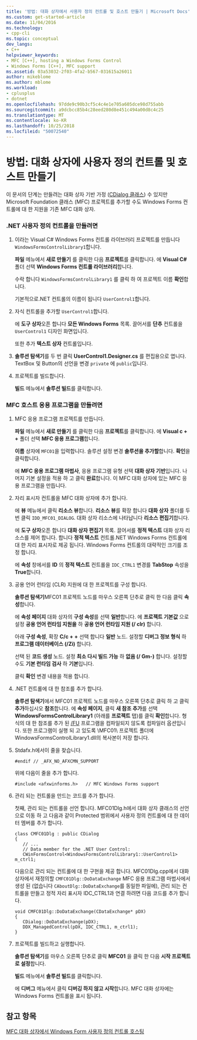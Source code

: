 ```yaml
---
title: '방법: 대화 상자에서 사용자 정의 컨트롤 및 호스트 만들기 | Microsoft Docs'
ms.custom: get-started-article
ms.date: 11/04/2016
ms.technology:
- cpp-cli
ms.topic: conceptual
dev_langs:
- C++
helpviewer_keywords:
- MFC [C++], hosting a Windows Forms Control
- Windows Forms [C++], MFC support
ms.assetid: 03a53032-2f03-4fa2-b567-031615a26011
author: mikeblome
ms.author: mblome
ms.workload:
- cplusplus
- dotnet
ms.openlocfilehash: 97dde9c90b3cf5c4c4e1e705a605dce98d755abb
ms.sourcegitcommit: a9dcbcc85b4c28eed280d8e451c494a00d8c4c25
ms.translationtype: MT
ms.contentlocale: ko-KR
ms.lasthandoff: 10/25/2018
ms.locfileid: "50072540"
---
```

# <a name="how-to-create-the-user-control-and-host-in-a-dialog-box"></a>방법: 대화 상자에 사용자 정의 컨트롤 및 호스트 만들기

이 문서의 단계는 만들려는 대화 상자 기반 가정 ([CDialog 클래스](../mfc/reference/cdialog-class.md)) 수 있지만 Microsoft Foundation 클래스 (MFC) 프로젝트를 추가할 수도 Windows Forms 컨트롤에 대 한 지원을 기존 MFC 대화 상자.

### <a name="to-create-the-net-user-control"></a>.NET 사용자 정의 컨트롤을 만들려면

1. 이라는 Visual C# Windows Forms 컨트롤 라이브러리 프로젝트를 만듭니다 `WindowsFormsControlLibrary1`합니다.

   **파일** 메뉴에서 **새로 만들기** 를 클릭한 다음 **프로젝트**를 클릭합니다. 에 **Visual C#** 폴더 선택 **Windows Forms 컨트롤 라이브러리**합니다.

   수락 합니다 `WindowsFormsControlLibrary1` 를 클릭 하 여 프로젝트 이름 **확인**합니다.

   기본적으로.NET 컨트롤의 이름이 됩니다 `UserControl1`합니다.

1. 자식 컨트롤을 추가할 `UserControl1`합니다.

   에 **도구 상자**오픈 합니다 **모든 Windows Forms** 목록. 끌어서를 **단추** 컨트롤을 `UserControl1` 디자인 화면입니다.

   또한 추가 **텍스트 상자** 컨트롤입니다.

1. **솔루션 탐색기**를 두 번 클릭 **UserControl1.Designer.cs** 를 편집용으로 엽니다. TextBox 및 Button의 선언을 변경 `private` 에 `public`입니다.

1. 프로젝트를 빌드합니다.

   **빌드** 메뉴에서 **솔루션 빌드**를 클릭합니다.

### <a name="to-create-the-mfc-host-application"></a>MFC 호스트 응용 프로그램을 만들려면

1. MFC 응용 프로그램 프로젝트를 만듭니다.

   **파일** 메뉴에서 **새로 만들기** 를 클릭한 다음 **프로젝트**를 클릭합니다. 에 **Visual c + +** 폴더 선택 **MFC 응용 프로그램**합니다.

   **이름** 상자에 `MFC01`을 입력합니다. 솔루션 설정 변경 **솔루션을 추가할**합니다. **확인**을 클릭합니다.

   에 **MFC 응용 프로그램 마법사**, 응용 프로그램 유형 선택 **대화 상자 기반**입니다. 나머지 기본 설정을 적용 하 고 클릭 **완료**합니다. 이 MFC 대화 상자에 있는 MFC 응용 프로그램을 만듭니다.

1. 자리 표시자 컨트롤을 MFC 대화 상자에 추가 합니다.

   에 **뷰** 메뉴에서 클릭 **리소스 뷰**합니다. **리소스 뷰**를 확장 합니다 **대화 상자** 폴더를 두 번 클릭 `IDD_MFC01_DIALOG`. 대화 상자 리소스에 나타납니다 **리소스 편집기**합니다.

   에 **도구 상자**오픈 합니다 **대화 상자 편집기** 목록. 끌어서를 **정적 텍스트** 대화 상자 리소스를 제어 합니다. 합니다 **정적 텍스트** 컨트롤.NET Windows Forms 컨트롤에 대 한 자리 표시자로 제공 됩니다. Windows Forms 컨트롤의 대략적인 크기를 조정 합니다.

   에 **속성** 창에서를 **ID** 의 **정적 텍스트** 컨트롤을 `IDC_CTRL1` 변경를 **TabStop** 속성을 **True**합니다.

1. 공용 언어 런타임 (CLR) 지원에 대 한 프로젝트를 구성 합니다.

   **솔루션 탐색기**MFC01 프로젝트 노드를 마우스 오른쪽 단추로 클릭 한 다음 클릭 **속성**합니다.

   에 **속성 페이지** 대화 상자의 **구성 속성**를 선택 **일반**합니다. 에 **프로젝트 기본값** 으로 설정 **공용 언어 런타임 지원을** 하 **공용 언어 런타임 지원 (/ clr)** 합니다.

   아래 **구성 속성**, 확장 **C/c + +** 선택 합니다 **일반** 노드. 설정할 **디버그 정보 형식** 하 **프로그램 데이터베이스 (/Zi)** 합니다.

   선택 된 **코드 생성** 노드. 설정 **최소 다시 빌드 가능** 하 **없음 (/ Gm-)** 합니다. 설정할 수도 **기본 런타임 검사** 하 **기본**입니다.

   클릭 **확인** 변경 내용을 적용 합니다.

1. .NET 컨트롤에 대 한 참조를 추가 합니다.

   **솔루션 탐색기**에서 MFC01 프로젝트 노드를 마우스 오른쪽 단추로 클릭 하 고 클릭 **추가**하십시오 **참조**합니다. 에 **속성 페이지**, 클릭 **새 참조 추가**를 선택 **WindowsFormsControlLibrary1** (아래를 **프로젝트** 탭)를 클릭 **확인**합니다. 형식의 대 한 참조를 추가 된 [/FU](../build/reference/fu-name-forced-hash-using-file.md) 프로그램을 컴파일되지 않도록 컴파일러 옵션입니다. 또한 프로그램이 실행 되 고 있도록 \MFC01\ 프로젝트 폴더에 WindowsFormsControlLibrary1.dll의 복사본이 저장 합니다.

1. Stdafx.h에서이 줄을 찾습니다.

    ```
    #endif // _AFX_NO_AFXCMN_SUPPORT
    ```

   위에 다음이 줄을 추가 합니다.

    ```
    #include <afxwinforms.h>   // MFC Windows Forms support
    ```

1. 관리 되는 컨트롤을 만드는 코드를 추가 합니다.

   첫째, 관리 되는 컨트롤을 선언 합니다. MFC01Dlg.h에서 대화 상자 클래스의 선언으로 이동 하 고 다음과 같이 Protected 범위에서 사용자 정의 컨트롤에 대 한 데이터 멤버를 추가 합니다.

    ```
    class CMFC01Dlg : public CDialog
    {
       // ...
       // Data member for the .NET User Control:
       CWinFormsControl<WindowsFormsControlLibrary1::UserControl1> m_ctrl1;
    ```

   다음으로 관리 되는 컨트롤에 대 한 구현을 제공 합니다. MFC01Dlg.cpp에서 대화 상자에서 재정의할 `CMFC01Dlg::DoDataExchange` MFC 응용 프로그램 마법사에서 생성 된 (없습니다 `CAboutDlg::DoDataExchange`를 동일한 파일에), 관리 되는 컨트롤을 만들고 정적 자리 표시자 IDC_CTRL1과 연결 하려면 다음 코드를 추가 합니다.

    ```
    void CMFC01Dlg::DoDataExchange(CDataExchange* pDX)
    {
       CDialog::DoDataExchange(pDX);
       DDX_ManagedControl(pDX, IDC_CTRL1, m_ctrl1);
    }
    ```

1. 프로젝트를 빌드하고 실행합니다.

   **솔루션 탐색기**를 마우스 오른쪽 단추로 클릭 **MFC01** 을 클릭 한 다음 **시작 프로젝트로 설정**합니다.

   **빌드** 메뉴에서 **솔루션 빌드**를 클릭합니다.

   에 **디버그** 메뉴에서 클릭 **디버깅 하지 않고 시작**합니다. MFC 대화 상자에는 Windows Forms 컨트롤을 표시 됩니다.

## <a name="see-also"></a>참고 항목

[MFC 대화 상자에서 Windows Form 사용자 정의 컨트롤 호스팅](../dotnet/hosting-a-windows-form-user-control-in-an-mfc-dialog-box.md)